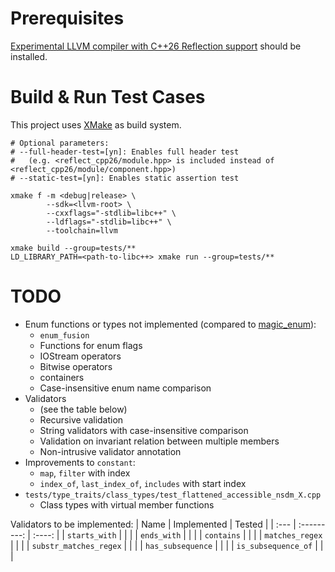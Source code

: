 # Prerequisites
[Experimental LLVM compiler with C++26 Reflection support](https://github.com/bloomberg/clang-p2996/tree/p2996) should be installed.

# Build & Run Test Cases
This project uses [XMake](https://xmake.io) as build system.
```
# Optional parameters:
# --full-header-test=[yn]: Enables full header test
#   (e.g. <reflect_cpp26/module.hpp> is included instead of <reflect_cpp26/module/component.hpp>)
# --static-test=[yn]: Enables static assertion test

xmake f -m <debug|release> \
        --sdk=<llvm-root> \
        --cxxflags="-stdlib=libc++" \
        --ldflags="-stdlib=libc++" \
        --toolchain=llvm

xmake build --group=tests/**
LD_LIBRARY_PATH=<path-to-libc++> xmake run --group=tests/**
```

# TODO
* Enum functions or types not implemented (compared to [magic_enum](https://github.com/Neargye/magic_enum)):
  * `enum_fusion`
  * Functions for enum flags
  * IOStream operators
  * Bitwise operators
  * containers
  * Case-insensitive enum name comparison
* Validators
  * (see the table below)
  * Recursive validation
  * String validators with case-insensitive comparison
  * Validation on invariant relation between multiple members
  * Non-intrusive validator annotation
* Improvements to `constant`:
  * `map`, `filter` with index
  * `index_of`, `last_index_of`, `includes` with start index
* `tests/type_traits/class_types/test_flattened_accessible_nsdm_X.cpp`
  * Class types with virtual member functions

Validators to be implemented:
| Name | Implemented | Tested |
| :--- | :---------: | :----: |
| `starts_with` | | |
| `ends_with` | | |
| `contains` | | |
| `matches_regex` | | |
| `substr_matches_regex` | | |
| `has_subsequence` | | |
| `is_subsequence_of` | | |
